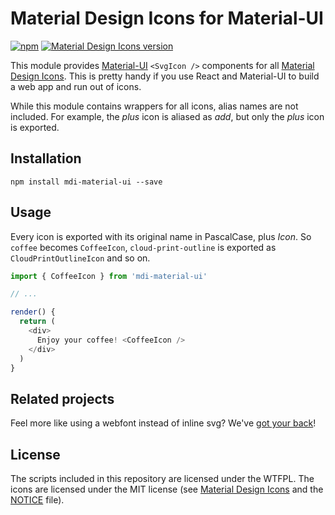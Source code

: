 # Material Design Icons for Material-UI

[![npm](https://img.shields.io/npm/v/mdi-material-ui.svg)](https://www.npmjs.com/package/mdi-material-ui)
[![Material Design Icons version](https://img.shields.io/badge/mdi-v2.0.46-blue.svg)](https://github.com/Templarian/MaterialDesign-SVG/)

This module provides [Material-UI][material-ui] `<SvgIcon />` components for all
[Material Design Icons][md-icons]. This is pretty handy if you use React and Material-UI
to build a web app and run out of icons.

While this module contains wrappers for all icons, alias names are not included. For example, the _plus_ icon is aliased as _add_, but only the _plus_ icon
is exported.

[materialdesign-webfont-material-ui]: https://github.com/TeamWertarbyte/materialdesign-webfont-material-ui
[material-ui]: http://www.material-ui.com/
[md-icons]: https://materialdesignicons.com/

## Installation
```shell
npm install mdi-material-ui --save
```

## Usage

Every icon is exported with its original name in PascalCase, plus _Icon_. So `coffee` becomes `CoffeeIcon`,
`cloud-print-outline` is exported as `CloudPrintOutlineIcon` and so on.

```js
import { CoffeeIcon } from 'mdi-material-ui'

// ...

render() {
  return (
    <div>
      Enjoy your coffee! <CoffeeIcon />
    </div>
  )
}
```

## Related projects
Feel more like using a webfont instead of inline svg? We've [got your back][materialdesign-webfont-material-ui]!

## License

The scripts included in this repository are licensed under the WTFPL.
The icons are licensed under the MIT license (see [Material Design Icons](https://github.com/Templarian/MaterialDesign-SVG) and the [NOTICE][] file).

[NOTICE]: https://github.com/TeamWertarbyte/mdi-material-ui/blob/master/NOTICE